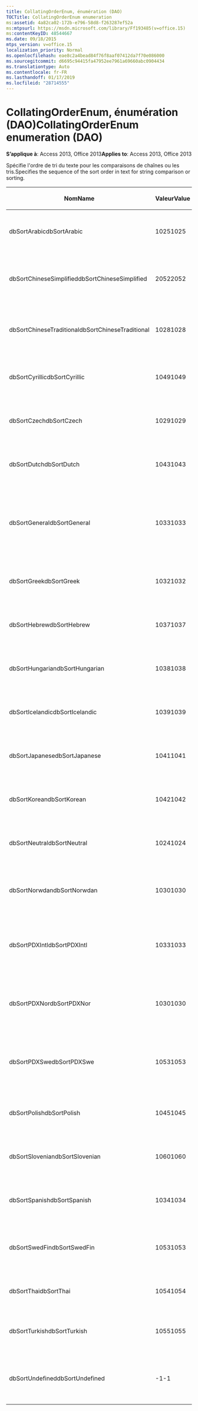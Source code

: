 ```yaml
---
title: CollatingOrderEnum, énumération (DAO)
TOCTitle: CollatingOrderEnum enumeration
ms:assetid: 4a82ca02-172b-e796-58d8-f263287ef52a
ms:mtpsurl: https://msdn.microsoft.com/library/Ff193485(v=office.15)
ms:contentKeyID: 48544667
ms.date: 09/18/2015
mtps_version: v=office.15
localization_priority: Normal
ms.openlocfilehash: eae8c2a4bead84f76f8aaf07412da7f70e086000
ms.sourcegitcommit: d6695c94415fa47952ee7961a69660abc0904434
ms.translationtype: Auto
ms.contentlocale: fr-FR
ms.lasthandoff: 01/17/2019
ms.locfileid: "28714555"
---
```

# <a name="collatingorderenum-enumeration-dao"></a><span data-ttu-id="74609-102">CollatingOrderEnum, énumération (DAO)</span><span class="sxs-lookup"><span data-stu-id="74609-102">CollatingOrderEnum enumeration (DAO)</span></span>


<span data-ttu-id="74609-103">**S’applique à**: Access 2013, Office 2013</span><span class="sxs-lookup"><span data-stu-id="74609-103">**Applies to**: Access 2013, Office 2013</span></span>

<span data-ttu-id="74609-104">Spécifie l'ordre de tri du texte pour les comparaisons de chaînes ou les tris.</span><span class="sxs-lookup"><span data-stu-id="74609-104">Specifies the sequence of the sort order in text for string comparison or sorting.</span></span>

<table>
<colgroup>
<col style="width: 33%" />
<col style="width: 33%" />
<col style="width: 33%" />
</colgroup>
<thead>
<tr class="header">
<th><p><span data-ttu-id="74609-105">Nom</span><span class="sxs-lookup"><span data-stu-id="74609-105">Name</span></span></p></th>
<th><p><span data-ttu-id="74609-106">Valeur</span><span class="sxs-lookup"><span data-stu-id="74609-106">Value</span></span></p></th>
<th><p><span data-ttu-id="74609-107">Description</span><span class="sxs-lookup"><span data-stu-id="74609-107">Description</span></span></p></th>
</tr>
</thead>
<tbody>
<tr class="odd">
<td><p><span data-ttu-id="74609-108">dbSortArabic</span><span class="sxs-lookup"><span data-stu-id="74609-108">dbSortArabic</span></span></p></td>
<td><p><span data-ttu-id="74609-109">1025</span><span class="sxs-lookup"><span data-stu-id="74609-109">1025</span></span></p></td>
<td><p><span data-ttu-id="74609-110">Ordre d'interclassement arabe</span><span class="sxs-lookup"><span data-stu-id="74609-110">Arabic collating order</span></span></p></td>
</tr>
<tr class="even">
<td><p><span data-ttu-id="74609-111">dbSortChineseSimplified</span><span class="sxs-lookup"><span data-stu-id="74609-111">dbSortChineseSimplified</span></span></p></td>
<td><p><span data-ttu-id="74609-112">2052</span><span class="sxs-lookup"><span data-stu-id="74609-112">2052</span></span></p></td>
<td><p><span data-ttu-id="74609-113">Ordre d'interclassement chinois simplifié</span><span class="sxs-lookup"><span data-stu-id="74609-113">Simplified Chinese collating order</span></span></p></td>
</tr>
<tr class="odd">
<td><p><span data-ttu-id="74609-114">dbSortChineseTraditional</span><span class="sxs-lookup"><span data-stu-id="74609-114">dbSortChineseTraditional</span></span></p></td>
<td><p><span data-ttu-id="74609-115">1028</span><span class="sxs-lookup"><span data-stu-id="74609-115">1028</span></span></p></td>
<td><p><span data-ttu-id="74609-116">Ordre d'interclassement chinois traditionnel</span><span class="sxs-lookup"><span data-stu-id="74609-116">Traditional Chinese collating order</span></span></p></td>
</tr>
<tr class="even">
<td><p><span data-ttu-id="74609-117">dbSortCyrillic</span><span class="sxs-lookup"><span data-stu-id="74609-117">dbSortCyrillic</span></span></p></td>
<td><p><span data-ttu-id="74609-118">1049</span><span class="sxs-lookup"><span data-stu-id="74609-118">1049</span></span></p></td>
<td><p><span data-ttu-id="74609-119">Ordre d'interclassement russe</span><span class="sxs-lookup"><span data-stu-id="74609-119">Russian collating order</span></span></p></td>
</tr>
<tr class="odd">
<td><p><span data-ttu-id="74609-120">dbSortCzech</span><span class="sxs-lookup"><span data-stu-id="74609-120">dbSortCzech</span></span></p></td>
<td><p><span data-ttu-id="74609-121">1029</span><span class="sxs-lookup"><span data-stu-id="74609-121">1029</span></span></p></td>
<td><p><span data-ttu-id="74609-122">Ordre d'interclassement tchèque</span><span class="sxs-lookup"><span data-stu-id="74609-122">Czech collating order</span></span></p></td>
</tr>
<tr class="even">
<td><p><span data-ttu-id="74609-123">dbSortDutch</span><span class="sxs-lookup"><span data-stu-id="74609-123">dbSortDutch</span></span></p></td>
<td><p><span data-ttu-id="74609-124">1043</span><span class="sxs-lookup"><span data-stu-id="74609-124">1043</span></span></p></td>
<td><p><span data-ttu-id="74609-125">Ordre d'interclassement néerlandais</span><span class="sxs-lookup"><span data-stu-id="74609-125">Dutch collating order</span></span></p></td>
</tr>
<tr class="odd">
<td><p><span data-ttu-id="74609-126">dbSortGeneral</span><span class="sxs-lookup"><span data-stu-id="74609-126">dbSortGeneral</span></span></p></td>
<td><p><span data-ttu-id="74609-127">1033</span><span class="sxs-lookup"><span data-stu-id="74609-127">1033</span></span></p></td>
<td><p><span data-ttu-id="74609-128">Ordre d'interclassement anglais, allemand, français et portugais</span><span class="sxs-lookup"><span data-stu-id="74609-128">English, German, French, and Portuguese collating order</span></span></p></td>
</tr>
<tr class="even">
<td><p><span data-ttu-id="74609-129">dbSortGreek</span><span class="sxs-lookup"><span data-stu-id="74609-129">dbSortGreek</span></span></p></td>
<td><p><span data-ttu-id="74609-130">1032</span><span class="sxs-lookup"><span data-stu-id="74609-130">1032</span></span></p></td>
<td><p><span data-ttu-id="74609-131">Ordre d'interclassement grec</span><span class="sxs-lookup"><span data-stu-id="74609-131">Greek collating order</span></span></p></td>
</tr>
<tr class="odd">
<td><p><span data-ttu-id="74609-132">dbSortHebrew</span><span class="sxs-lookup"><span data-stu-id="74609-132">dbSortHebrew</span></span></p></td>
<td><p><span data-ttu-id="74609-133">1037</span><span class="sxs-lookup"><span data-stu-id="74609-133">1037</span></span></p></td>
<td><p><span data-ttu-id="74609-134">Ordre d'interclassement hébreu</span><span class="sxs-lookup"><span data-stu-id="74609-134">Hebrew collating order</span></span></p></td>
</tr>
<tr class="even">
<td><p><span data-ttu-id="74609-135">dbSortHungarian</span><span class="sxs-lookup"><span data-stu-id="74609-135">dbSortHungarian</span></span></p></td>
<td><p><span data-ttu-id="74609-136">1038</span><span class="sxs-lookup"><span data-stu-id="74609-136">1038</span></span></p></td>
<td><p><span data-ttu-id="74609-137">Ordre d'interclassement hongrois</span><span class="sxs-lookup"><span data-stu-id="74609-137">Hungarian collating order</span></span></p></td>
</tr>
<tr class="odd">
<td><p><span data-ttu-id="74609-138">dbSortIcelandic</span><span class="sxs-lookup"><span data-stu-id="74609-138">dbSortIcelandic</span></span></p></td>
<td><p><span data-ttu-id="74609-139">1039</span><span class="sxs-lookup"><span data-stu-id="74609-139">1039</span></span></p></td>
<td><p><span data-ttu-id="74609-140">Ordre d'interclassement islandais</span><span class="sxs-lookup"><span data-stu-id="74609-140">Icelandic collating order</span></span></p></td>
</tr>
<tr class="even">
<td><p><span data-ttu-id="74609-141">dbSortJapanese</span><span class="sxs-lookup"><span data-stu-id="74609-141">dbSortJapanese</span></span></p></td>
<td><p><span data-ttu-id="74609-142">1041</span><span class="sxs-lookup"><span data-stu-id="74609-142">1041</span></span></p></td>
<td><p><span data-ttu-id="74609-143">Ordre d'interclassement japonais</span><span class="sxs-lookup"><span data-stu-id="74609-143">Japanese collating order</span></span></p></td>
</tr>
<tr class="odd">
<td><p><span data-ttu-id="74609-144">dbSortKorean</span><span class="sxs-lookup"><span data-stu-id="74609-144">dbSortKorean</span></span></p></td>
<td><p><span data-ttu-id="74609-145">1042</span><span class="sxs-lookup"><span data-stu-id="74609-145">1042</span></span></p></td>
<td><p><span data-ttu-id="74609-146">Ordre d'interclassement coréen</span><span class="sxs-lookup"><span data-stu-id="74609-146">Korean collating order</span></span></p></td>
</tr>
<tr class="even">
<td><p><span data-ttu-id="74609-147">dbSortNeutral</span><span class="sxs-lookup"><span data-stu-id="74609-147">dbSortNeutral</span></span></p></td>
<td><p><span data-ttu-id="74609-148">1024</span><span class="sxs-lookup"><span data-stu-id="74609-148">1024</span></span></p></td>
<td><p><span data-ttu-id="74609-149">Ordre d'interclassement neutre</span><span class="sxs-lookup"><span data-stu-id="74609-149">Neutral collating order</span></span></p></td>
</tr>
<tr class="odd">
<td><p><span data-ttu-id="74609-150">dbSortNorwdan</span><span class="sxs-lookup"><span data-stu-id="74609-150">dbSortNorwdan</span></span></p></td>
<td><p><span data-ttu-id="74609-151">1030</span><span class="sxs-lookup"><span data-stu-id="74609-151">1030</span></span></p></td>
<td><p><span data-ttu-id="74609-152">Ordre d'interclassement norvégien et danois</span><span class="sxs-lookup"><span data-stu-id="74609-152">Norwegian and Danish collating order</span></span></p></td>
</tr>
<tr class="even">
<td><p><span data-ttu-id="74609-153">dbSortPDXIntl</span><span class="sxs-lookup"><span data-stu-id="74609-153">dbSortPDXIntl</span></span></p></td>
<td><p><span data-ttu-id="74609-154">1033</span><span class="sxs-lookup"><span data-stu-id="74609-154">1033</span></span></p></td>
<td><p><span data-ttu-id="74609-155">Ordre d'interclassement paradox international</span><span class="sxs-lookup"><span data-stu-id="74609-155">Paradox international collating order</span></span></p></td>
</tr>
<tr class="odd">
<td><p><span data-ttu-id="74609-156">dbSortPDXNor</span><span class="sxs-lookup"><span data-stu-id="74609-156">dbSortPDXNor</span></span></p></td>
<td><p><span data-ttu-id="74609-157">1030</span><span class="sxs-lookup"><span data-stu-id="74609-157">1030</span></span></p></td>
<td><p><span data-ttu-id="74609-158">Ordre d'interclassement norvégien et danois paradox</span><span class="sxs-lookup"><span data-stu-id="74609-158">Paradox Norwegian and Danish collating order</span></span></p></td>
</tr>
<tr class="even">
<td><p><span data-ttu-id="74609-159">dbSortPDXSwe</span><span class="sxs-lookup"><span data-stu-id="74609-159">dbSortPDXSwe</span></span></p></td>
<td><p><span data-ttu-id="74609-160">1053</span><span class="sxs-lookup"><span data-stu-id="74609-160">1053</span></span></p></td>
<td><p><span data-ttu-id="74609-161">Ordre d'interclassement suédois et finnois paradox</span><span class="sxs-lookup"><span data-stu-id="74609-161">Paradox Swedish and Finnish collating order</span></span></p></td>
</tr>
<tr class="odd">
<td><p><span data-ttu-id="74609-162">dbSortPolish</span><span class="sxs-lookup"><span data-stu-id="74609-162">dbSortPolish</span></span></p></td>
<td><p><span data-ttu-id="74609-163">1045</span><span class="sxs-lookup"><span data-stu-id="74609-163">1045</span></span></p></td>
<td><p><span data-ttu-id="74609-164">Ordre d'interclassement polonais</span><span class="sxs-lookup"><span data-stu-id="74609-164">Polish collating order</span></span></p></td>
</tr>
<tr class="even">
<td><p><span data-ttu-id="74609-165">dbSortSlovenian</span><span class="sxs-lookup"><span data-stu-id="74609-165">dbSortSlovenian</span></span></p></td>
<td><p><span data-ttu-id="74609-166">1060</span><span class="sxs-lookup"><span data-stu-id="74609-166">1060</span></span></p></td>
<td><p><span data-ttu-id="74609-167">Ordre d'interclassement slovène</span><span class="sxs-lookup"><span data-stu-id="74609-167">Slovenian collating order</span></span></p></td>
</tr>
<tr class="odd">
<td><p><span data-ttu-id="74609-168">dbSortSpanish</span><span class="sxs-lookup"><span data-stu-id="74609-168">dbSortSpanish</span></span></p></td>
<td><p><span data-ttu-id="74609-169">1034</span><span class="sxs-lookup"><span data-stu-id="74609-169">1034</span></span></p></td>
<td><p><span data-ttu-id="74609-170">Ordre d'interclassement espagnol</span><span class="sxs-lookup"><span data-stu-id="74609-170">Spanish collating order</span></span></p></td>
</tr>
<tr class="even">
<td><p><span data-ttu-id="74609-171">dbSortSwedFin</span><span class="sxs-lookup"><span data-stu-id="74609-171">dbSortSwedFin</span></span></p></td>
<td><p><span data-ttu-id="74609-172">1053</span><span class="sxs-lookup"><span data-stu-id="74609-172">1053</span></span></p></td>
<td><p><span data-ttu-id="74609-173">Ordre d'interclassement suédois et finnois</span><span class="sxs-lookup"><span data-stu-id="74609-173">Swedish and Finnish collating order</span></span></p></td>
</tr>
<tr class="odd">
<td><p><span data-ttu-id="74609-174">dbSortThai</span><span class="sxs-lookup"><span data-stu-id="74609-174">dbSortThai</span></span></p></td>
<td><p><span data-ttu-id="74609-175">1054</span><span class="sxs-lookup"><span data-stu-id="74609-175">1054</span></span></p></td>
<td><p><span data-ttu-id="74609-176">Ordre d'interclassement thaï</span><span class="sxs-lookup"><span data-stu-id="74609-176">Thai collating order</span></span></p></td>
</tr>
<tr class="even">
<td><p><span data-ttu-id="74609-177">dbSortTurkish</span><span class="sxs-lookup"><span data-stu-id="74609-177">dbSortTurkish</span></span></p></td>
<td><p><span data-ttu-id="74609-178">1055</span><span class="sxs-lookup"><span data-stu-id="74609-178">1055</span></span></p></td>
<td><p><span data-ttu-id="74609-179">Ordre d'interclassement turc</span><span class="sxs-lookup"><span data-stu-id="74609-179">Turkish collating order</span></span></p></td>
</tr>
<tr class="odd">
<td><p><span data-ttu-id="74609-180">dbSortUndefined</span><span class="sxs-lookup"><span data-stu-id="74609-180">dbSortUndefined</span></span></p></td>
<td><p><span data-ttu-id="74609-181">-1</span><span class="sxs-lookup"><span data-stu-id="74609-181">-1</span></span></p></td>
<td><p><span data-ttu-id="74609-182">Ordre d'interclassement non défini ou inconnu</span><span class="sxs-lookup"><span data-stu-id="74609-182">Collating order undefined or unknown</span></span></p></td>
</tr>
</tbody>
</table>

